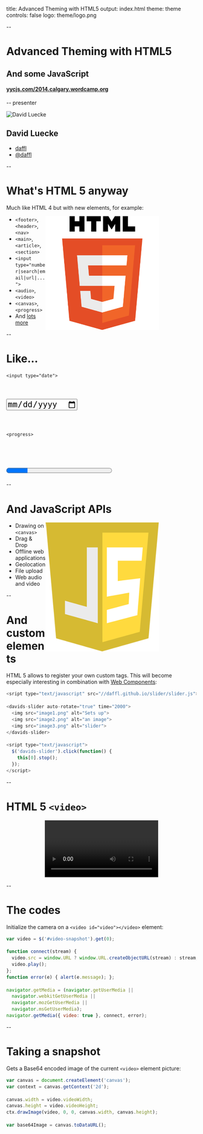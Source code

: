 title: Advanced Theming with HTML5
output: index.html
theme: theme
controls: false
logo: theme/logo.png

--

# Advanced Theming with HTML5

## And some JavaScript

#### [yycjs.com/2014.calgary.wordcamp.org](http://yycjs.com/2014.calgary.wordcamp.org)

-- presenter

![David Luecke](http://gravatar.com/avatar/a14850281f19396480bdba4aab2d52ef?s=200)

## David Luecke

* [<i class="fa fa-github"></i> daffl](https://github.com/daffl)
* [<i class="fa fa-twitter"></i> @daffl](http://twitter.com/daffl)

--

# What's HTML 5 anyway

Much like HTML 4 but with new elements, for example:

<img src="img/html5.png" style="float: right; width: 300px; margin-right: 100px;" alt="HTML5 logo" />

- `<footer>`, `<header>`, `<nav>`
- `<main>`, `<article>`, `<section>`
- `<input type="number|search|email|url|...">`
- `<audio>`, `<video>`
- `<canvas>`, `<progress>`
- And [lots more](https://developer.mozilla.org/en/docs/Web/Guide/HTML/HTML5/HTML5_element_list)

--

# Like...

`<input type="date">`

<input type="date" style="font-size: 1.5em; margin: 40px 0;">

`<progress>`

<progress max="100" value="20" style="zoom: 2; margin-top: 30px;"></progress>

--

# And JavaScript APIs

<img src="img/js.png" style="float: right; width: 300px; margin-right: 100px;" alt="JS unofficial logo" />

* Drawing on `<canvas>`
* Drag & Drop
* Offline web applications
* Geolocation
* File upload
* Web audio and video

--

# And custom elements

HTML 5 allows to register your own custom tags. This will become especially interesting
in combination with [Web Components](http://webcomponents.org/):

```javascript
<sript type="text/javascript" src="//daffl.github.io/slider/slider.js"></script>

<davids-slider auto-rotate="true" time="2000">
  <img src="image1.png" alt="Sets up">
  <img src="image2.png" alt="an image">
  <img src="image3.png" alt="slider">
</davids-slider>

<sript type="text/javascript">
  $('davids-slider').click(function() {
    this[0].stop();
  });
</script>
```

--

# HTML 5 `<video>`

<video id="video" style="margin: 0 auto; display: block;"></video>

--

# The codes

Initialize the camera on a `<video id="video"></video>` element:

```javascript
var video = $('#video-snapshot').get(0);

function connect(stream) {
  video.src = window.URL ? window.URL.createObjectURL(stream) : stream;
  video.play();
};
function error(e) { alert(e.message); };

navigator.getMedia = (navigator.getUserMedia ||
  navigator.webkitGetUserMedia ||
  navigator.mozGetUserMedia ||
  navigator.msGetUserMedia);
navigator.getMedia({ video: true }, connect, error);
```

--

# Taking a snapshot

Gets a Base64 encoded image of the current `<video>` element picture:

```javascript
var canvas = document.createElement('canvas');
var context = canvas.getContext('2d');

canvas.width = video.videoWidth;
canvas.height = video.videoHeight;
ctx.drawImage(video, 0, 0, canvas.width, canvas.height);

var base64Image = canvas.toDataURL();
```
